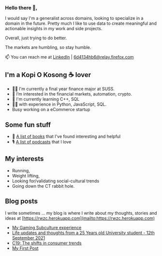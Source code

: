 ### Hello there 👋,

I would say I'm a generalist across domains, looking to specialize in a domain in the future. Pretty much I like to use data to create meaningful and actionable insights in my work and side projects. 

Overall, just trying to do better. 

The markets are humbling, so stay humble.

📫 You can reach me at [LinkedIn](https://www.linkedin.com/in/rwzc/) | [6d4134hb6@relay.firefox.com](mailto:6d4134hb6@relay.firefox.com)

## I'm a Kopi O Kosong ☕ lover
- 👨‍🎓 I'm currently a final year finance major at SUSS.
- 👀 I’m interested in the financial markets, automation, crypto.
- 🌱 I'm currently learning C++, SQL
- 👨‍💻 with experience in Python, JavaScript, SQL.
- Busy working on a eCommerce startup

## Some fun stuff
- 📖 [A list of books](https://github.com/rwzc/books) that I've found interesting and helpful 
- 🎙️ [A list of podcasts](https://github.com/rwzc/podcasts) that I love

## My interests 
- Running, 
- Weight lifting, 
- Looking for/validating social-cultural trends
- Going down the CT rabbit hole. 

## Blog posts
I write sometimes ... my blog is where I write about my thoughts, stories and ideas at [https://rwzc.herokuapp.com](mailto:https://rwzc.herokuapp.com)
<!-- BLOG-POST-LIST:START -->
- [My Gaming Subculture experience](https://rwzc.netlify.app/my-gaming-subculture-experience/)
- [Life updates and thoughts from a 25 Years old University student - 12th September 2021](https://rwzc.netlify.app/life-updates-12th-september-2021/)
- [C19: The shifts in consumer trends](https://rwzc.herokuapp.com/c19-the-shifts-in-consumer-trends/)
- [My First Post](https://rwzc.herokuapp.com/my-first-post/)
<!-- BLOG-POST-LIST:END -->
